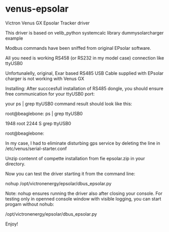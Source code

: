 # venus-epsolar
Victron Venus GX Epsolar Tracker driver

This driver is based on velib_python systemcalc library dummysolarcharger example

Modbus commands have been sniffed from original EPsolar software.

All you need is working RS458 (or RS232 in my model case) connection like ttyUSB0

Unfortunalelly, original, Exar based RS485 USB Cable supplied with EPsolar charger is not working  with Venus GX 

Installing:
After succcesfull installation of RS485 dongle, you should ensure free communication for your ttyUSB0 port:

your ps | grep ttyUSB0 command result should look like this:

root@beaglebone: ps | grep ttyUSB0

1948 root      2244 S    grep ttyUSB0

root@beaglebone:


In my case, I had to eliminate disturbing gps service by deleting the line in /etc/venus/serial-starter.conf

Unzip contennt of compette installation from fie epsolar.zip in your directory.

Now you can test the driver starting it from the command line:

nohup  /opt/victronenergy/epsolar/dbus_epsolar.py

Note: nohup ensures running the driver also after closing your console.
For testing only in openned console window with visible logging, you can start progam without nohub:

/opt/victronenergy/epsolar/dbus_epsolar.py


Enjoy!






